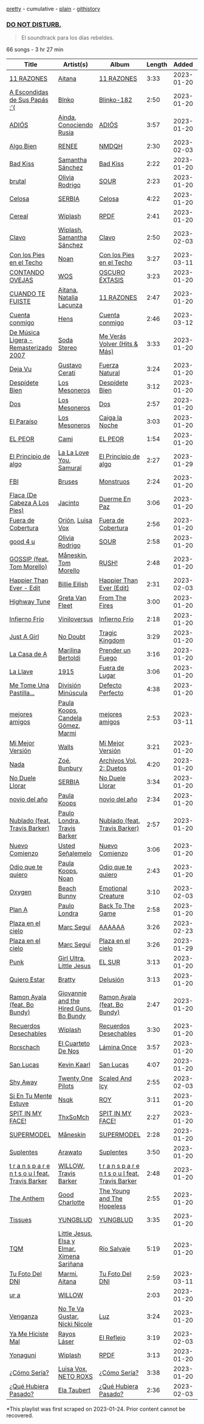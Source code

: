 [pretty](/playlists/pretty/37i9dQZF1DXbI2iXUaOrqm.md) - cumulative - [plain](/playlists/plain/37i9dQZF1DXbI2iXUaOrqm) - [githistory](https://github.githistory.xyz/mackorone/spotify-playlist-archive/blob/main/playlists/plain/37i9dQZF1DXbI2iXUaOrqm)

### [DO NOT DISTURB.](https://open.spotify.com/playlist/37i9dQZF1DXbI2iXUaOrqm)

> El soundtrack para los días rebeldes.

66 songs - 3 hr 27 min

| Title | Artist(s) | Album | Length | Added | Removed |
|---|---|---|---|---|---|
| [11 RAZONES](https://open.spotify.com/track/4qEHMJyER7OntYTtPsIT1W) | [Aitana](https://open.spotify.com/artist/7eLcDZDYHXZCebtQmVFL25) | [11 RAZONES](https://open.spotify.com/album/0e1CKKCDX94OvUk79Zlr9D) | 3:33 | 2023-01-20 |  |
| [A Escondidas de Sus Papás :'\(](https://open.spotify.com/track/04IOpOnatc3UK7jdvMI38b) | [Blnko](https://open.spotify.com/artist/1nHfLPLJrZ7mF3vyerDg4d) | [Blinko\-182](https://open.spotify.com/album/4NZtQZbJknp7weXurBwWN4) | 2:50 | 2023-01-20 | 2023-03-12 |
| [ADIÓS](https://open.spotify.com/track/77sReicKWZNkkHt4mvJsRJ) | [Ainda](https://open.spotify.com/artist/3eZXi1et2XpXPD7PoUDDzE), [Conociendo Rusia](https://open.spotify.com/artist/79R7PUc6T6j09G8mJzNml2) | [ADIÓS](https://open.spotify.com/album/3uKlDsuCyX7BDyRUJKuLvh) | 3:57 | 2023-01-20 |  |
| [Algo Bien](https://open.spotify.com/track/6k2HTT8CqCUWlEG7saWg0r) | [RENEE](https://open.spotify.com/artist/2pbO2XyPJGWz2s0OZeD4pR) | [NMDQH](https://open.spotify.com/album/7KYZNT0JZ9weEI9MOb8a7x) | 2:30 | 2023-02-03 |  |
| [Bad Kiss](https://open.spotify.com/track/1pXdYW93QYTfReu4hhXozQ) | [Samantha Sánchez](https://open.spotify.com/artist/1GhW0GVy12AcLQc5kA14PJ) | [Bad Kiss](https://open.spotify.com/album/6k9wPtpVp9mfAOwp56g5LJ) | 2:22 | 2023-01-20 | 2023-01-28 |
| [brutal](https://open.spotify.com/track/6SRsiMl7w1USE4mFqrOhHC) | [Olivia Rodrigo](https://open.spotify.com/artist/1McMsnEElThX1knmY4oliG) | [SOUR](https://open.spotify.com/album/6s84u2TUpR3wdUv4NgKA2j) | 2:23 | 2023-01-20 |  |
| [Celosa](https://open.spotify.com/track/5A20apPrPKV8sNfUzrIQV7) | [SERBIA](https://open.spotify.com/artist/3ygIl3frs6gQCo1f0AGnRj) | [Celosa](https://open.spotify.com/album/7GAcSbOAokzBKUrW6ORmSB) | 4:22 | 2023-01-20 |  |
| [Cereal](https://open.spotify.com/track/74L386G6vLxD3QuH2YUcZx) | [Wiplash](https://open.spotify.com/artist/1KDNCVuc8zP3h8O1T5MJm9) | [RPDF](https://open.spotify.com/album/3bwL8cvP3ALLfMEOOnLgc1) | 2:41 | 2023-01-20 | 2023-02-04 |
| [Clavo](https://open.spotify.com/track/3fvmFvl8r3zfEMQq2GVJbv) | [Wiplash](https://open.spotify.com/artist/1KDNCVuc8zP3h8O1T5MJm9), [Samantha Sánchez](https://open.spotify.com/artist/1GhW0GVy12AcLQc5kA14PJ) | [Clavo](https://open.spotify.com/album/79vicj0AVbnJn1SUSmLj11) | 2:50 | 2023-02-03 | 2023-03-11 |
| [Con los Pies en el Techo](https://open.spotify.com/track/6nMllahSeGPicYXH61ray7) | [Noan](https://open.spotify.com/artist/5FTh7whdpVYqv00Gi0w5GM) | [Con los Pies en el Techo](https://open.spotify.com/album/72aS3wri62UToYS68QLUn4) | 3:27 | 2023-03-11 |  |
| [CONTANDO OVEJAS](https://open.spotify.com/track/47DL8jY6HJD2mlCcTuOWKX) | [WOS](https://open.spotify.com/artist/5YCc6xS5Gpj3EkaYGdjyNK) | [OSCURO ÉXTASIS](https://open.spotify.com/album/0fYhjxeRFdXp6s8R9hUXKt) | 3:23 | 2023-01-20 |  |
| [CUANDO TE FUISTE](https://open.spotify.com/track/3vrslkAmBQ4mvqfOX1Xc6Q) | [Aitana](https://open.spotify.com/artist/7eLcDZDYHXZCebtQmVFL25), [Natalia Lacunza](https://open.spotify.com/artist/3Zs59sqZJ6fWQqWbRC8bOP) | [11 RAZONES](https://open.spotify.com/album/0e1CKKCDX94OvUk79Zlr9D) | 2:47 | 2023-01-20 |  |
| [Cuenta conmigo](https://open.spotify.com/track/7ptVOPFEmaytmzNzlFZw4A) | [Hens](https://open.spotify.com/artist/3iY9PS7LxPnCVcCP7BjJOK) | [Cuenta conmigo](https://open.spotify.com/album/5Ye1rS5xOhdCcuV2NLiCP6) | 2:46 | 2023-03-12 |  |
| [De Música Ligera \- Remasterizado 2007](https://open.spotify.com/track/0Ruvs5IxqkGqQVWCO2oRpw) | [Soda Stereo](https://open.spotify.com/artist/7An4yvF7hDYDolN4m5zKBp) | [Me Verás Volver \(Hits & Más\)](https://open.spotify.com/album/0IkprxBZTCQhSry1AsDxcb) | 3:33 | 2023-01-20 | 2023-03-11 |
| [Deja Vu](https://open.spotify.com/track/6WgUNHiMwJazeG4kWPAH1m) | [Gustavo Cerati](https://open.spotify.com/artist/1QOmebWGB6FdFtW7Bo3F0W) | [Fuerza Natural](https://open.spotify.com/album/51wepZm3YvZfvFxiu7D5F8) | 3:24 | 2023-01-20 |  |
| [Despídete Bien](https://open.spotify.com/track/01VQjDzfxV3E7YeBVZ9hdI) | [Los Mesoneros](https://open.spotify.com/artist/0OluGbRuQQEcYyttGww517) | [Despídete Bien](https://open.spotify.com/album/31P64T0u8ksncgTZwPZ1Np) | 3:12 | 2023-01-20 |  |
| [Dos](https://open.spotify.com/track/1lDTr8oIKdRPcLsZtlyHXb) | [Los Mesoneros](https://open.spotify.com/artist/0OluGbRuQQEcYyttGww517) | [Dos](https://open.spotify.com/album/4vsGohmLvbzTjQYfht3bmJ) | 2:57 | 2023-01-20 |  |
| [El Paraíso](https://open.spotify.com/track/0Ash824OFqj7HLZCwabh5m) | [Los Mesoneros](https://open.spotify.com/artist/0OluGbRuQQEcYyttGww517) | [Caiga la Noche](https://open.spotify.com/album/4wdcfphPQeD25tKaBwAgF6) | 3:03 | 2023-01-20 | 2023-02-04 |
| [EL PEOR](https://open.spotify.com/track/1J7zkJKLpHYwSgpcz8jBwq) | [Cami](https://open.spotify.com/artist/3VCrybIJKH7UurbDcZbMmn) | [EL PEOR](https://open.spotify.com/album/1kBaRHAH9gtFHuoz7zbgOv) | 1:54 | 2023-01-20 |  |
| [El Principio de algo](https://open.spotify.com/track/55oRR1s2W1xX2evrUCaOSb) | [La La Love You](https://open.spotify.com/artist/5Q30fhTc0Sl0Q4C5dOjhhQ), [Samuraï](https://open.spotify.com/artist/0BovidHLtM9n55WXWkApK9) | [El Principio de algo](https://open.spotify.com/album/0bpAz9oL8eRTGaOxS7PCkw) | 2:27 | 2023-01-29 |  |
| [FBI](https://open.spotify.com/track/7Cb7KptiBrbDHaKKFN6iAn) | [Bruses](https://open.spotify.com/artist/5bRLeMl4Tnozmg9wR1pY7y) | [Monstruos](https://open.spotify.com/album/5eBqDH63grduGAMyVGiYRe) | 2:24 | 2023-01-20 |  |
| [Flaca \(De Cabeza A Los Pies\)](https://open.spotify.com/track/7GqzLEwjpTf5WCD0kIRsp8) | [Jacinto](https://open.spotify.com/artist/1JYd1ixkJMTMLZ64Byk2uj) | [Duerme En Paz](https://open.spotify.com/album/63RkToY6nto4dKQDxqgMrG) | 3:06 | 2023-01-20 | 2023-03-13 |
| [Fuera de Cobertura](https://open.spotify.com/track/2lBsocWHyPAH5y3CptImVz) | [Orión](https://open.spotify.com/artist/1QOKIsJjvDd9sHkSj96fI3), [Luisa Vox](https://open.spotify.com/artist/3aZLYFN5zgb2QH10XzmmtA) | [Fuera de Cobertura](https://open.spotify.com/album/3sCwJ8Gr1lO1MOp8PcERQJ) | 2:56 | 2023-01-20 | 2023-02-04 |
| [good 4 u](https://open.spotify.com/track/4ZtFanR9U6ndgddUvNcjcG) | [Olivia Rodrigo](https://open.spotify.com/artist/1McMsnEElThX1knmY4oliG) | [SOUR](https://open.spotify.com/album/6s84u2TUpR3wdUv4NgKA2j) | 2:58 | 2023-01-20 |  |
| [GOSSIP \(feat\. Tom Morello\)](https://open.spotify.com/track/44Xyja7xYPlVC6v2CeweSi) | [Måneskin](https://open.spotify.com/artist/0lAWpj5szCSwM4rUMHYmrr), [Tom Morello](https://open.spotify.com/artist/74NBPbyyftqJ4SpDZ4c1Ed) | [RUSH!](https://open.spotify.com/album/2KUaR4K36tSliwAoUA1gcs) | 2:48 | 2023-01-20 |  |
| [Happier Than Ever \- Edit](https://open.spotify.com/track/32BeYxKPrig1LefHsC0Xuo) | [Billie Eilish](https://open.spotify.com/artist/6qqNVTkY8uBg9cP3Jd7DAH) | [Happier Than Ever \(Edit\)](https://open.spotify.com/album/2kzPJWrTjVKEYWWhowXLnz) | 2:31 | 2023-02-03 |  |
| [Highway Tune](https://open.spotify.com/track/7aOor99o8NNLZYElOXlBG1) | [Greta Van Fleet](https://open.spotify.com/artist/4NpFxQe2UvRCAjto3JqlSl) | [From The Fires](https://open.spotify.com/album/6uSnHSIBGKUiW1uKQLYZ7w) | 3:00 | 2023-01-20 |  |
| [Infierno Frío](https://open.spotify.com/track/1sI4YBO3bbctccXYNUaam0) | [Viniloversus](https://open.spotify.com/artist/2zwh4WnVBGZcfnllC7DUxt) | [Infierno Frío](https://open.spotify.com/album/6YB76Lunmrai7yjMiQDbCj) | 2:18 | 2023-01-20 | 2023-03-11 |
| [Just A Girl](https://open.spotify.com/track/5lWRaa0fBxDE5yU91npPq7) | [No Doubt](https://open.spotify.com/artist/0cQbJU1aAzvbEmTuljWLlF) | [Tragic Kingdom](https://open.spotify.com/album/3VekjWskUut57hx6W9wqL8) | 3:29 | 2023-01-20 |  |
| [La Casa de A](https://open.spotify.com/track/6xtphuj19xftkTUHDZ4sFH) | [Marilina Bertoldi](https://open.spotify.com/artist/1nm9PdmvzPXJmIlMOk5XLy) | [Prender un Fuego](https://open.spotify.com/album/3QgG3SuMTWMIsxwzdu7vN3) | 3:16 | 2023-01-20 |  |
| [La Llave](https://open.spotify.com/track/1DJcyrh1PserkiE2IZ9Q7G) | [1915](https://open.spotify.com/artist/4jwnlVc9Lj5vMkL32978d1) | [Fuera de Lugar](https://open.spotify.com/album/40ablOkksXy9AgUsOHxhrm) | 3:06 | 2023-01-20 | 2023-01-29 |
| [Me Tome Una Pastilla...](https://open.spotify.com/track/38qcLdCR7vSCkq3ClfaWpX) | [División Minúscula](https://open.spotify.com/artist/2Ky9mFKNApb9KpEcORXE3p) | [Defecto Perfecto](https://open.spotify.com/album/2nbI0uW9IoyZg23xNL08Bx) | 4:38 | 2023-01-20 |  |
| [mejores amigos](https://open.spotify.com/track/3UO6Hj6xtowWdanb3hs5QR) | [Paula Koops](https://open.spotify.com/artist/3jDSE2qvShLf8DbYmseNW0), [Candela Gómez](https://open.spotify.com/artist/0jIhz2FFQmwcjj63SJh63h), [Marmi](https://open.spotify.com/artist/4ckWVaYN8j0EZrNFRHmxZx) | [mejores amigos](https://open.spotify.com/album/4CNWr0Icz7j1ngMho7ZjA8) | 2:53 | 2023-03-11 |  |
| [Mi Mejor Versión](https://open.spotify.com/track/3JA65Jo8LtmZIjlvhB08pG) | [Walls](https://open.spotify.com/artist/6tvDaHOPNWfkc9Q8IghqSR) | [Mi Mejor Versión](https://open.spotify.com/album/3vvreW2zeLSPk2FV97TkH3) | 3:21 | 2023-01-20 |  |
| [Nada](https://open.spotify.com/track/09i3oMxXeiA6wWW6GN2DVk) | [Zoé](https://open.spotify.com/artist/6IdtcAwaNVAggwd6sCKgTI), [Bunbury](https://open.spotify.com/artist/4uqzzJg3ww5eH7IgGV7DMT) | [Archivos Vol\. 2: Duetos](https://open.spotify.com/album/3blJSYcNM4IGK6ohylk0pb) | 4:20 | 2023-01-20 |  |
| [No Duele Llorar](https://open.spotify.com/track/2xZKtcwZyXBU4nGhoV8Pur) | [SERBIA](https://open.spotify.com/artist/3ygIl3frs6gQCo1f0AGnRj) | [No Duele Llorar](https://open.spotify.com/album/156wKNnXDAWorx7jStw2ei) | 3:34 | 2023-01-20 |  |
| [novio del año](https://open.spotify.com/track/40lKiE4aIosLiD5NmMeZm1) | [Paula Koops](https://open.spotify.com/artist/3jDSE2qvShLf8DbYmseNW0) | [novio del año](https://open.spotify.com/album/63x4EQFAEBFAPvmfkklkrn) | 2:34 | 2023-01-20 |  |
| [Nublado \(feat\. Travis Barker\)](https://open.spotify.com/track/6p89XxqTCv34VrLQADjHRj) | [Paulo Londra](https://open.spotify.com/artist/3vQ0GE3mI0dAaxIMYe5g7z), [Travis Barker](https://open.spotify.com/artist/4exLIFE8sISLr28sqG1qNX) | [Nublado \(feat\. Travis Barker\)](https://open.spotify.com/album/4xkGY6Qceq06NaCim0j62d) | 2:57 | 2023-01-20 |  |
| [Nuevo Comienzo](https://open.spotify.com/track/67tXLMcNhEfTYBsuBQ8aHE) | [Usted Señalemelo](https://open.spotify.com/artist/1a1v0OJC5GqtsLwzoqJm7j) | [Nuevo Comienzo](https://open.spotify.com/album/3t9n5vhwmuQU14VJZfCAmg) | 3:06 | 2023-01-20 |  |
| [Odio que te quiero](https://open.spotify.com/track/3GazPkKkfpgoHk4VgRbUY0) | [Paula Koops](https://open.spotify.com/artist/3jDSE2qvShLf8DbYmseNW0), [Noan](https://open.spotify.com/artist/5FTh7whdpVYqv00Gi0w5GM) | [Odio que te quiero](https://open.spotify.com/album/30ATsCNOpb1XAPop66VxQD) | 2:43 | 2023-01-20 |  |
| [Oxygen](https://open.spotify.com/track/3A0mdJS6ra4RJ9Eidtz2br) | [Beach Bunny](https://open.spotify.com/artist/2vnB6tuQMaQpORiRdvXF9H) | [Emotional Creature](https://open.spotify.com/album/3H6pbRzmpQa6eqCXn7rgO8) | 3:10 | 2023-02-03 | 2023-03-11 |
| [Plan A](https://open.spotify.com/track/3DmQvbSuwGoDJkDm369GEz) | [Paulo Londra](https://open.spotify.com/artist/3vQ0GE3mI0dAaxIMYe5g7z) | [Back To The Game](https://open.spotify.com/album/2SWwDDBZG7UfECbPWQ2t4h) | 2:58 | 2023-01-20 |  |
| [Plaza en el cielo](https://open.spotify.com/track/0HCN1c8AGVd0AJKqdw7WOr) | [Marc Seguí](https://open.spotify.com/artist/5FQ8tBUtIamA2hRtatrYUF) | [AAAAAA](https://open.spotify.com/album/6vR3IjKZz96v4RXVdcN39q) | 3:26 | 2023-02-23 |  |
| [Plaza en el cielo](https://open.spotify.com/track/330mS1U6KJ9Gie5PL4gkAo) | [Marc Seguí](https://open.spotify.com/artist/5FQ8tBUtIamA2hRtatrYUF) | [Plaza en el cielo](https://open.spotify.com/album/1oXFlNOxGfnSw9329hsgoT) | 3:26 | 2023-01-29 | 2023-03-08 |
| [Punk](https://open.spotify.com/track/4AHH9NSQXomtAgucYN9MSG) | [Girl Ultra](https://open.spotify.com/artist/7i1CyQ1fogh4bkj3EPj3ls), [Little Jesus](https://open.spotify.com/artist/5p1ARDx76hnOXoeigLIKit) | [EL SUR](https://open.spotify.com/album/1sHYyBeTBczpD87Bt3f8rz) | 3:13 | 2023-01-20 |  |
| [Quiero Estar](https://open.spotify.com/track/7EjYMczG2zkInd4Rs5Y2Oc) | [Bratty](https://open.spotify.com/artist/0UTzLuwz9RvFOCnwAZjUxn) | [Delusión](https://open.spotify.com/album/30OWJ1eBG8vQOfN1Gk5uYN) | 3:13 | 2023-01-20 |  |
| [Ramon Ayala \(feat\. Bo Bundy\)](https://open.spotify.com/track/0jvWZVacv8dIM8KOXCGocz) | [Giovannie and the Hired Guns](https://open.spotify.com/artist/0sJqZPLoTiqTqXz4nxKw94), [Bo Bundy](https://open.spotify.com/artist/5Tm0Q6noHS5KjlsvFwHoFS) | [Ramon Ayala \(feat\. Bo Bundy\)](https://open.spotify.com/album/3vnDhhtNSKthBW9tdgpRps) | 2:47 | 2023-01-20 | 2023-02-01 |
| [Recuerdos Desechables](https://open.spotify.com/track/3nmWYdUjSSEV27OWk4z0Ml) | [Wiplash](https://open.spotify.com/artist/1KDNCVuc8zP3h8O1T5MJm9) | [Recuerdos Desechables](https://open.spotify.com/album/0MxaA5v1gwQtnqUzcB3x3d) | 3:30 | 2023-01-20 | 2023-02-04 |
| [Rorschach](https://open.spotify.com/track/3ECQXmZjCKCHZgsVa0DBzS) | [El Cuarteto De Nos](https://open.spotify.com/artist/13JJKrUewC1CJYmIDXQNoH) | [Lámina Once](https://open.spotify.com/album/0rre7z2j7c3zbxasPRhshi) | 3:57 | 2023-01-20 |  |
| [San Lucas](https://open.spotify.com/track/75UMtPC77vqKRwfSuYuNPO) | [Kevin Kaarl](https://open.spotify.com/artist/6OBGbSaBUvQtk9wpQfDbOE) | [San Lucas](https://open.spotify.com/album/5I20nnpF2Jj6GjUFsk9EG1) | 4:07 | 2023-01-20 |  |
| [Shy Away](https://open.spotify.com/track/2nG54Y4a3sH9YpfxMolOyi) | [Twenty One Pilots](https://open.spotify.com/artist/3YQKmKGau1PzlVlkL1iodx) | [Scaled And Icy](https://open.spotify.com/album/0Q5XBpCYFgUWiG9DUWyAmJ) | 2:55 | 2023-02-03 |  |
| [Si En Tu Mente Estuve](https://open.spotify.com/track/6EjBcoyPVn99cpRfoDiuRf) | [Nsqk](https://open.spotify.com/artist/1jtvmXiemNFkPO11NMdjfu) | [ROY](https://open.spotify.com/album/40hEXrrbfFrriCUTOw4uRh) | 3:11 | 2023-01-20 |  |
| [SPIT IN MY FACE!](https://open.spotify.com/track/1N8TTK1Uoy7UvQNUazfUt5) | [ThxSoMch](https://open.spotify.com/artist/4MvZhE1iuzttcoyepkpfdF) | [SPIT IN MY FACE!](https://open.spotify.com/album/2XurGuugADHAwF8gEYjtMA) | 2:27 | 2023-01-20 |  |
| [SUPERMODEL](https://open.spotify.com/track/63WuQOXohQIxOxIFA2K7bR) | [Måneskin](https://open.spotify.com/artist/0lAWpj5szCSwM4rUMHYmrr) | [SUPERMODEL](https://open.spotify.com/album/5jhbLeXH1a3SRSOg84GSUn) | 2:28 | 2023-01-20 |  |
| [Suplentes](https://open.spotify.com/track/7moz5TLsJI5r1QMycc5rUr) | [Arawato](https://open.spotify.com/artist/6nxwdNlg4g7FrLZZB43n5v) | [Suplentes](https://open.spotify.com/album/7rynoVmIF0ut7qpWPqCu0i) | 3:50 | 2023-01-20 |  |
| [t r a n s p a r e n t s o u l feat\. Travis Barker](https://open.spotify.com/track/1QL7nSDZCwZMnbisV4KOXt) | [WILLOW](https://open.spotify.com/artist/3rWZHrfrsPBxVy692yAIxF), [Travis Barker](https://open.spotify.com/artist/4exLIFE8sISLr28sqG1qNX) | [t r a n s p a r e n t s o u l feat\. Travis Barker](https://open.spotify.com/album/4ar4zcVlbYDYKgq5wEdq0T) | 2:48 | 2023-01-20 |  |
| [The Anthem](https://open.spotify.com/track/0BRHnOFm6sjxN1i9LJrUDu) | [Good Charlotte](https://open.spotify.com/artist/5aYyPjAsLj7UzANzdupwnS) | [The Young and The Hopeless](https://open.spotify.com/album/5CTygC3aONv7l0klY4k3hc) | 2:55 | 2023-01-20 | 2023-03-11 |
| [Tissues](https://open.spotify.com/track/5J1zn7OE12a0gFnjJc0Um6) | [YUNGBLUD](https://open.spotify.com/artist/6Ad91Jof8Niiw0lGLLi3NW) | [YUNGBLUD](https://open.spotify.com/album/0cdlBfbso4Iyim5XRQFBER) | 3:35 | 2023-01-20 |  |
| [TQM](https://open.spotify.com/track/3ugSNE8PdPr2sfRWSNfCtX) | [Little Jesus](https://open.spotify.com/artist/5p1ARDx76hnOXoeigLIKit), [Elsa y Elmar](https://open.spotify.com/artist/5nKGeITSNCVP76muyOlszy), [Ximena Sariñana](https://open.spotify.com/artist/7plUpXSFcSJUZSiZAoXqr1) | [Río Salvaje](https://open.spotify.com/album/63bVZH9Eju2DLKFkOYmHMI) | 5:19 | 2023-01-20 |  |
| [Tu Foto Del DNI](https://open.spotify.com/track/1eWWdO6oIBdJT8SCXaYCYV) | [Marmi](https://open.spotify.com/artist/4ckWVaYN8j0EZrNFRHmxZx), [Aitana](https://open.spotify.com/artist/7eLcDZDYHXZCebtQmVFL25) | [Tu Foto Del DNI](https://open.spotify.com/album/3NJKXmNaDC83yJhGX76Uc8) | 2:59 | 2023-03-11 |  |
| [ur a <stranger>](https://open.spotify.com/track/4OvlUfaJKuZ9aJVAJWmwyE) | [WILLOW](https://open.spotify.com/artist/3rWZHrfrsPBxVy692yAIxF) | [<COPINGMECHANISM>](https://open.spotify.com/album/0oMXn0MNLNyvB4iJPZXOuV) | 2:03 | 2023-01-20 |  |
| [Venganza](https://open.spotify.com/track/2UJfYO4NNQSxBq0ElmDNd1) | [No Te Va Gustar](https://open.spotify.com/artist/4ZDoy7AWNgQVmX7T0u0B1j), [Nicki Nicole](https://open.spotify.com/artist/2UZIAOlrnyZmyzt1nuXr9y) | [Luz](https://open.spotify.com/album/4C6joZxFL6lTg6tJDE9N6o) | 3:24 | 2023-01-20 |  |
| [Ya Me Hiciste Mal](https://open.spotify.com/track/6Iui84AizPAWhNTnPpxJfm) | [Rayos Láser](https://open.spotify.com/artist/3WGilHlQrv83h1CbF18BEs) | [El Reflejo](https://open.spotify.com/album/6EpG00D5DG21KhM8OIB0yk) | 3:19 | 2023-02-03 |  |
| [Yonaguni](https://open.spotify.com/track/333TyrvOWbHpq0AIipyIHy) | [Wiplash](https://open.spotify.com/artist/1KDNCVuc8zP3h8O1T5MJm9) | [RPDF](https://open.spotify.com/album/3bwL8cvP3ALLfMEOOnLgc1) | 3:13 | 2023-01-20 |  |
| [¿Cómo Sería?](https://open.spotify.com/track/4V3vLmzWXWs3OANXMV5sY0) | [Luisa Vox](https://open.spotify.com/artist/3aZLYFN5zgb2QH10XzmmtA), [NETO ROXS](https://open.spotify.com/artist/72tQXlolJ2rcObhahYgIvJ) | [¿Cómo Sería?](https://open.spotify.com/album/1Xe3GzZA3z93RSczg6LLcg) | 3:38 | 2023-01-20 | 2023-02-04 |
| [¿Qué Hubiera Pasado?](https://open.spotify.com/track/0EzdQKMxQGcXFjAKSyU2zk) | [Ela Taubert](https://open.spotify.com/artist/5xS8cfsAaFyy188dNJGDbM) | [¿Qué Hubiera Pasado?](https://open.spotify.com/album/5cgt1mBp6BR1GWJVjJHRSs) | 2:36 | 2023-02-03 |  |

\*This playlist was first scraped on 2023-01-24. Prior content cannot be recovered.
